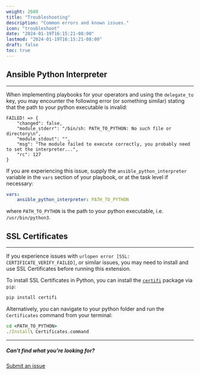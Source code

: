 ```yaml
---
weight: 2600
title: "Troubleshooting"
description: "Common errors and known issues."
icon: "troubleshoot"
date: "2024-01-19T16:15:21-08:00"
lastmod: "2024-01-19T16:15:21-08:00"
draft: false
toc: true
---
```


## Ansible Python Interpreter
---
When implementing playbooks for your operators and using the `delegate_to` key, you may encounter the following error (or something similar) stating that the path to your python executable is invalid:

```
FAILED! => {
    "changed": false, 
    "module_stderr": "/bin/sh: PATH_TO_PYTHON: No such file or directory\n", 
    "module_stdout": "", 
    "msg": "The module failed to execute correctly, you probably need to set the interpreter...", 
    "rc": 127
}
```

If you are experiencing this issue, supply the `ansible_python_interpreter` variable in the `vars` section of your playbook, or at the task level if necessary:

```yaml
vars:
    ansible_python_interpreter: PATH_TO_PYTHON
```

where `PATH_TO_PYTHON` is the path to your python executable, i.e. `/usr/bin/python3`.


## SSL Certificates
---
If you experience issues with `urlopen error [SSL: CERTIFICATE_VERIFY_FAILED]`, or similar issues, you may need to install and use SSL Certificates before running this extension.

To install SSL Certificates in Python, you can install the [`certifi`](https://pypi.org/project/certifi/) package via `pip`:

```cmd
pip install certifi
```

Alternatively, you can navigate to your python folder and run the `Certificates` command from your terminal:

```cmd
cd <PATH_TO_PYTHON>
./Install\ Certificates.command
```

---

##### Can't find what you're looking for?
[Submit an issue](https://github.com/IBM/operator-collection-sdk-vscode-extension/issues)